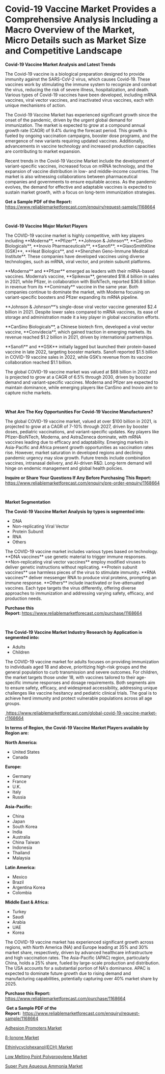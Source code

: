 <p><h1>Covid-19 Vaccine Market Provides a Comprehensive Analysis Including a Macro Overview of the Market, Micro Details such as Market Size and Competitive Landscape</h1></p><p><strong>Covid-19 Vaccine Market Analysis and Latest Trends</strong></p>
<p><p>The Covid-19 vaccine is a biological preparation designed to provide immunity against the SARS-CoV-2 virus, which causes Covid-19. These vaccines work by stimulating the immune system to recognize and combat the virus, reducing the risk of severe illness, hospitalization, and death. Various types of Covid-19 vaccines have been developed, including mRNA vaccines, viral vector vaccines, and inactivated virus vaccines, each with unique mechanisms of action.</p><p>The Covid-19 Vaccine Market has experienced significant growth since the onset of the pandemic, driven by the urgent global demand for immunization. The market is expected to grow at a compound annual growth rate (CAGR) of 9.4% during the forecast period. This growth is fueled by ongoing vaccination campaigns, booster dose programs, and the emergence of new variants requiring updated vaccines. Additionally, advancements in vaccine technology and increased production capacities are contributing to market expansion.</p><p>Recent trends in the Covid-19 Vaccine Market include the development of variant-specific vaccines, increased focus on mRNA technology, and the expansion of vaccine distribution in low- and middle-income countries. The market is also witnessing collaborations between pharmaceutical companies and governments to ensure equitable access. As the pandemic evolves, the demand for effective and adaptable vaccines is expected to sustain market growth, with a focus on long-term immunization strategies.</p></p>
<p><strong>Get a Sample PDF of the Report:&nbsp;</strong> <a href="https://www.reliablemarketforecast.com/enquiry/request-sample/1168664?utm_campaign=2011&utm_medium=2&utm_source=Github&utm_content=ia&utm_term=20012025&utm_id=covid-19-vaccine">https://www.reliablemarketforecast.com/enquiry/request-sample/1168664</a></p>
<p>&nbsp;</p>
<p><strong>Covid-19 Vaccine Major Market Players</strong></p>
<p><p>The COVID-19 vaccine market is highly competitive, with key players including **Moderna**, **Pfizer**, **Johnson & Johnson**, **CanSino Biologicals**, **Inovio Pharmaceuticals**, **Sanofi**, **GlaxoSmithKline (GSK)**, **Heat Biologics**, and **Shenzhen Geno-Immune Medical Institute**. These companies have developed vaccines using diverse technologies, such as mRNA, viral vector, and protein subunit platforms.</p><p>**Moderna** and **Pfizer** emerged as leaders with their mRNA-based vaccines. Moderna’s vaccine, **Spikevax**, generated $18.4 billion in sales in 2021, while Pfizer, in collaboration with BioNTech, reported $36.8 billion in revenue from its **Comirnaty** vaccine in the same year. Both companies continue to dominate the market, with Moderna focusing on variant-specific boosters and Pfizer expanding its mRNA pipeline.</p><p>**Johnson & Johnson**’s single-dose viral vector vaccine generated $2.4 billion in 2021. Despite lower sales compared to mRNA vaccines, its ease of storage and administration made it a key player in global vaccination efforts.</p><p>**CanSino Biologicals**, a Chinese biotech firm, developed a viral vector vaccine, **Convidecia**, which gained traction in emerging markets. Its revenue reached $1.2 billion in 2021, driven by international partnerships.</p><p>**Sanofi** and **GSK** initially lagged but launched their protein-based vaccine in late 2022, targeting booster markets. Sanofi reported $1.5 billion in COVID-19 vaccine sales in 2022, while GSK’s revenue from its vaccine collaboration reached $1.1 billion.</p><p>The global COVID-19 vaccine market was valued at $88 billion in 2022 and is projected to grow at a CAGR of 6.5% through 2030, driven by booster demand and variant-specific vaccines. Moderna and Pfizer are expected to maintain dominance, while emerging players like CanSino and Inovio aim to capture niche markets.</p></p>
<p>&nbsp;</p>
<p><strong>What Are The Key Opportunities For Covid-19 Vaccine Manufacturers?</strong></p>
<p><p>The global COVID-19 vaccine market, valued at over $100 billion in 2021, is projected to grow at a CAGR of 7-10% through 2027, driven by booster doses, pediatric vaccinations, and variant-specific updates. Key players like Pfizer-BioNTech, Moderna, and AstraZeneca dominate, with mRNA vaccines leading due to efficacy and adaptability. Emerging markets in Asia-Pacific and Africa present growth opportunities as vaccination rates rise. However, market saturation in developed regions and declining pandemic urgency may slow growth. Future trends include combination vaccines, intranasal delivery, and AI-driven R&D. Long-term demand will hinge on endemic management and global health policies.</p></p>
<p><strong>Inquire or Share Your Questions If Any Before Purchasing This Report:</strong> <a href="https://www.reliablemarketforecast.com/enquiry/pre-order-enquiry/1168664?utm_campaign=2011&utm_medium=2&utm_source=Github&utm_content=ia&utm_term=20012025&utm_id=covid-19-vaccine">https://www.reliablemarketforecast.com/enquiry/pre-order-enquiry/1168664</a></p>
<p>&nbsp;</p>
<p><strong>Market Segmentation</strong></p>
<p><strong>The Covid-19 Vaccine Market Analysis by types is segmented into:</strong></p>
<p><ul><li>DNA</li><li>Non-replicating Viral Vector</li><li>Protein Subunit</li><li>RNA</li><li>Others</li></ul></p>
<p><p>The COVID-19 vaccine market includes various types based on technology. **DNA vaccines** use genetic material to trigger immune responses. **Non-replicating viral vector vaccines** employ modified viruses to deliver genetic instructions without replicating. **Protein subunit vaccines** use harmless pieces of the virus to stimulate immunity. **RNA vaccines** deliver messenger RNA to produce viral proteins, prompting an immune response. **Others** include inactivated or live-attenuated vaccines. Each type targets the virus differently, offering diverse approaches to immunization and addressing varying safety, efficacy, and production needs.</p></p>
<p><strong>Purchase this Report:&nbsp;</strong><a href="https://www.reliablemarketforecast.com/purchase/1168664?utm_campaign=2011&utm_medium=2&utm_source=Github&utm_content=ia&utm_term=20012025&utm_id=covid-19-vaccine">https://www.reliablemarketforecast.com/purchase/1168664</a></p>
<p>&nbsp;</p>
<p><strong>The Covid-19 Vaccine Market Industry Research by Application is segmented into:</strong></p>
<p><ul><li>Adults</li><li>Children</li></ul></p>
<p><p>The COVID-19 vaccine market for adults focuses on providing immunization to individuals aged 18 and above, prioritizing high-risk groups and the general population to curb transmission and severe outcomes. For children, the market targets those under 18, with vaccines tailored to their age-specific immune responses and dosage requirements. Both segments aim to ensure safety, efficacy, and widespread accessibility, addressing unique challenges like vaccine hesitancy and pediatric clinical trials. The goal is to achieve herd immunity and protect vulnerable populations across all age groups.</p></p>
<p><a href="https://www.reliablemarketforecast.com/global-covid-19-vaccine-market-r1168664?utm_campaign=2011&utm_medium=2&utm_source=Github&utm_content=ia&utm_term=20012025&utm_id=covid-19-vaccine">&nbsp;https://www.reliablemarketforecast.com/global-covid-19-vaccine-market-r1168664</a></p>
<p><strong>In terms of Region, the Covid-19 Vaccine Market Players available by Region are:</strong></p>
<p>
    <p> <strong> North America: </strong>
        <ul>
            <li>United States</li>
            <li>Canada</li>
        </ul>
        </p> 
    <p> <strong> Europe: </strong>
        <ul>
            <li>Germany</li>
            <li>France</li>
            <li>U.K.</li>
            <li>Italy</li>
            <li>Russia</li>
        </ul>
        </p> 
    <p> <strong> Asia-Pacific: </strong>
        <ul>
            <li>China</li>
            <li>Japan</li>
            <li>South Korea</li>
            <li>India</li>
            <li>Australia</li>
            <li>China Taiwan</li>
            <li>Indonesia</li>
            <li>Thailand</li>
            <li>Malaysia</li>
        </ul>
        </p> 
    <p> <strong> Latin America: </strong>
        <ul>
            <li>Mexico</li>
            <li>Brazil</li>
            <li>Argentina Korea</li>
            <li>Colombia</li>
        </ul>
        </p> 
    <p> <strong> Middle East & Africa: </strong>
        <ul>
            <li>Turkey</li>
            <li>Saudi</li>
            <li>Arabia</li>
            <li>UAE</li>
            <li>Korea</li>
        </ul>
    </p>
    </p>
<p><p>The COVID-19 vaccine market has experienced significant growth across regions, with North America (NA) and Europe leading at 35% and 30% market share, respectively, driven by advanced healthcare infrastructure and high vaccination rates. The Asia-Pacific (APAC) region, particularly China, holds a 25% share, fueled by large-scale production and distribution. The USA accounts for a substantial portion of NA's dominance. APAC is expected to dominate future growth due to rising demand and manufacturing capabilities, potentially capturing over 40% market share by 2025.</p></p>
<p><strong>Purchase this Report: </strong><a href="https://www.reliablemarketforecast.com/purchase/1168664?utm_campaign=2011&utm_medium=2&utm_source=Github&utm_content=ia&utm_term=20012025&utm_id=covid-19-vaccine">https://www.reliablemarketforecast.com/purchase/1168664</a></p>
<p>&nbsp;<strong>Get a Sample PDF of the Report:&nbsp;&nbsp;</strong><a href="https://www.reliablemarketforecast.com/enquiry/request-sample/1168664?utm_campaign=2011&utm_medium=2&utm_source=Github&utm_content=ia&utm_term=20012025&utm_id=covid-19-vaccine">https://www.reliablemarketforecast.com/enquiry/request-sample/1168664</a></p>
<p><strong></strong></p>
<p><p><a href="https://www.linkedin.com/pulse/extensive-analysis-adhesion-promoters-market-anticipated-ndeic?utm_campaign=2011&utm_medium=2&utm_source=Github&utm_content=ia&utm_term=20012025&utm_id=covid-19-vaccine">Adhesion Promoters Market</a></p><p><a href="https://www.linkedin.com/pulse/%CE%B2-ionone-market-evaluation-leading-players-organization-size-fdmff?utm_campaign=2011&utm_medium=2&utm_source=Github&utm_content=ia&utm_term=20012025&utm_id=covid-19-vaccine">β-Ionone Market</a></p><p><a href="https://www.linkedin.com/pulse/ethinlycyclohexanolech-market-includes-complete-analysis-a8grc?utm_campaign=2011&utm_medium=2&utm_source=Github&utm_content=ia&utm_term=20012025&utm_id=covid-19-vaccine">Ethinlycyclohexanol(ECH) Market</a></p><p><a href="https://www.linkedin.com/pulse/current-future-growth-potential-low-melting-point-polypropylene-w7ufc?utm_campaign=2011&utm_medium=2&utm_source=Github&utm_content=ia&utm_term=20012025&utm_id=covid-19-vaccine">Low Melting Point Polypropylene Market</a></p><p><a href="https://www.linkedin.com/pulse/comprehensive-examination-super-pure-aqueous-ammonia-market-ytuve?utm_campaign=2011&utm_medium=2&utm_source=Github&utm_content=ia&utm_term=20012025&utm_id=covid-19-vaccine">Super Pure Aqueous Ammonia Market</a></p></p>